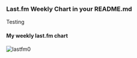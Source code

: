 ### Last.fm Weekly Chart in your README.md
Testing


#### My weekly last.fm chart
<!-- lastfm -->
![lastfm0](https://lastfm.freetls.fastly.net/i/u/64s/f473049c0d8b4dc5cdf70ca773c32ee1.png)
